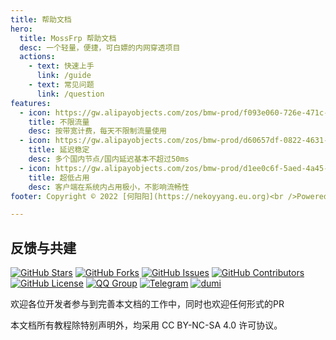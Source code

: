```yaml
---
title: 帮助文档
hero:
  title: MossFrp 帮助文档
  desc: 一个轻量，便捷，可白嫖的内网穿透项目
  actions:
    - text: 快速上手
      link: /guide
    - text: 常见问题
      link: /question
features:
  - icon: https://gw.alipayobjects.com/zos/bmw-prod/f093e060-726e-471c-a53e-e988ed3f560c/kj9t9sk7_w144_h144.png
    title: 不限流量
    desc: 按带宽计费，每天不限制流量使用
  - icon: https://gw.alipayobjects.com/zos/bmw-prod/d60657df-0822-4631-9d7c-e7a869c2f21c/k79dmz3q_w126_h126.png
    title: 延迟稳定
    desc: 多个国内节点/国内延迟基本不超过50ms
  - icon: https://gw.alipayobjects.com/zos/bmw-prod/d1ee0c6f-5aed-4a45-a507-339a4bfe076c/k7bjsocq_w144_h144.png
    title: 超低占用
    desc: 客户端在系统内占用极小，不影响流畅性
footer: Copyright © 2022 [何阳阳](https://nekoyyang.eu.org)<br />Powered by [dumi](https://d.umijs.org)

---
```


## 反馈与共建
[![GitHub Stars](https://img.shields.io/github/stars/MossFrp/MossFrpWiki-3.0?style=flat-square)](https://github.com/MossFrp/MossFrpWiki-3.0/stargazers)
[![GitHub Forks](https://img.shields.io/github/forks/MossFrp/MossFrpWiki-3.0?style=flat-square)](https://github.com/MossFrp/MossFrpWiki-3.0/network)
[![GitHub Issues](https://img.shields.io/github/issues/MossFrp/MossFrpWiki-3.0?style=flat-square)](https://github.com/MossFrp/MossFrpWiki-3.0/issues)
[![GitHub Contributors](https://img.shields.io/github/contributors/MossFrp/MossFrpWiki-3.0?style=flat-square)](https://github.com/MossFrp/MossFrpWiki-3.0/graphs/contributors)
[![GitHub License](https://img.shields.io/github/license/MossFrp/MossFrpWiki-3.0?style=flat-square)](https://github.com/MossFrp/MossFrpWiki-3.0/blob/main/LICENSE)
[![QQ Group](https://img.shields.io/badge/QQ%20Group-646615711-12B7F5?style=flat-square)](https://jq.qq.com/?_wv=1027&k=qdI1dRtq)
[![Telegram](https://img.shields.io/badge/Telegram-MossFrp-blue.svg?style=flat-square)](https://t.me/MossFrp)
[![dumi](https://img.shields.io/badge/docs%20by-dumi-blue)](https://github.com/umijs/dumi)

欢迎各位开发者参与到完善本文档的工作中，同时也欢迎任何形式的PR

本文档所有教程除特别声明外，均采用 CC BY-NC-SA 4.0 许可协议。
